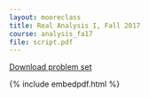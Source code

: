 ```yaml
---
layout: mooreclass
title: Real Analysis I, Fall 2017
course: analysis_fa17
file: script.pdf
---
```


[Download problem set]({{page.file}})

{% include embedpdf.html %}

